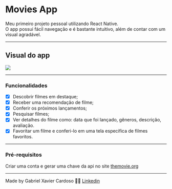 # Movies App

<p>Meu primeiro projeto pessoal utilizando React Native.<br> O app possui fácil navegação e é bastante intuitivo, além de contar com um visual agradável.</p>

---

## Visual do app

![](/home/gabrielx/Downloads/mockups.png)

---

### Funcionalidades

-[x] Descobrir filmes em destaque;
-[x] Receber uma recomendação de filme;
-[x] Conferir os próximos lançamentos;
-[x] Pesquisar filmes;
-[x] Ver detalhes do filme como: data que foi lançado, gêneros, descrição, avaliação.
-[x] Favoritar um filme e conferi-lo em uma tela especifica de filmes favoritos.

---

### Pré-requisitos

<p>Criar uma conta e gerar uma chave da api no site <a href="https://www.themoviedb.org/">themovie.org</a></p>

---

Made by Gabriel Xavier Cardoso &#128406;&#128516; [Linkedin](https://www.linkedin.com/in/gabriel-xavier-cardoso-04080217b/)   